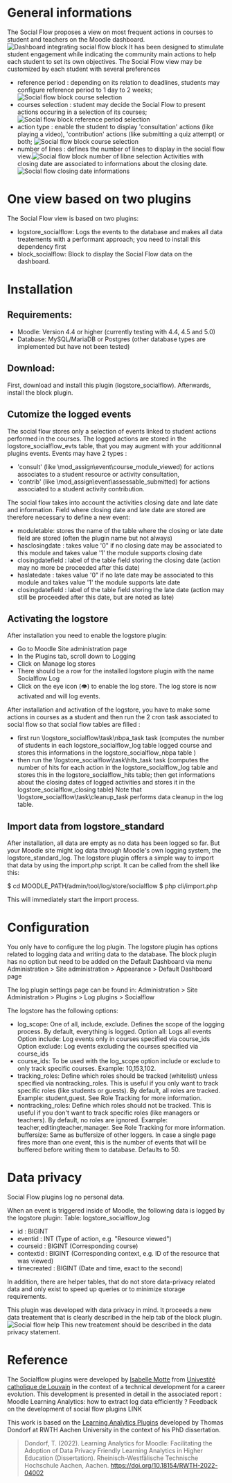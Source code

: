 # General informations
The Social Flow proposes a view on most frequent actions in courses to student and teachers on the Moodle dashboard.
![Dashboard integrating social flow block](img/SocialflowBlockV1Dashboard.png)
It has been designed to stimulate student engagement while indicating the community main actions to help each student to set its own objectives.
The Social Flow view may be customized by each student with several preferences
- reference period : depending on its relation to deadlines, students may configure reference period to 1 day to 2 weeks;![Social flow block course selection](img/SocialflowBlockV1option1.png)
- courses selection : student may decide the Social Flow to present actions occuring in a selection of its courses;![Social flow block reference period selection](img/SocialflowBlockV1option2.png)
- action type : enable the student to display 'consultation' actions (like playing a video), 'contribution' actions (like submitting a quiz attempt) or both; ![Social flow block course selection](img/SocialflowBlockV1option3.png)
- number of lines : defines the number of lines to display in the social flow view.![Social flow block number of libne selection](img/SocialflowBlockV1option4.png)
Activities with closing date are associated to informations about the closing date.
![Social flow closing date informations](img/SocialflowV2.png)

# One view based on two plugins
The Social Flow view is based on two plugins:
- logstore_socialflow: Logs the events to the database and makes all data treatements with a performant approach; you need to install this dependency first
- block_socialflow:  Block to display the Social Flow data on the dashboard.

# Installation

## Requirements:
- Moodle: Version 4.4 or higher (currently testing with 4.4, 4.5 and 5.0)
- Database: MySQL/MariaDB or Postgres (other database types are implemented but have not been tested)

## Download:
First, download and install this plugin (logstore_socialflow). Afterwards, install the block plugin.

## Cutomize the logged events
The social flow stores only a selection of events linked to student actions performed in the courses.
The logged actions are stored in the logstore_socialflow_evts table, that you may augment with your additionnal plugins events.
Events may have 2 types : 
- 'consult' (like \mod_assign\event\course_module_viewed) for actions associates to a student resource or activity consultation,
- 'contrib' (like \mod_assign\event\assessable_submitted) for actions associated to a student activity contribution.
  
The social flow takes into account the activities closing date and late date and information.  Field where closing date and late date are stored are therefore necessary to define a new event:
- moduletable: stores the name of the table where the closing or late date field are stored (often the plugin name but not always)
- hasclosingdate : takes value '0" if no closing date may be associated to this module and takes value '1' the module supports closing date
- closingdatefield : label of the table field storing the closing date (action may no more be proceeded after this date)
- haslatedate : takes value '0" if no late date may be associated to this module and takes value '1' the module supports late date
- closingdatefield : label of the table field storing the late date (action may still be proceeded after this date, but are noted as late)

## Activating the logstore
After installation you need to enable the logstore plugin:
- Go to Moodle Site administration page
- In the Plugins tab, scroll down to Logging
- Click on Manage log stores
- There should be a row for the installed logstore plugin with the name Socialflow Log
- Click on the eye icon (👁) to enable the log store.
The log store is now activated and will log events.

After installation and activation of the logstore, you have to make some actions in courses as a student and then run the 2 cron task associated to social flow so that social flow tables are filled : 
- first run \logstore_socialflow\task\nbpa_task task (computes the number of students in each logstore_socialflow_log table logged course and stores this informations in the logstore_socialflow_nbpa table )
- then run the \logstore_socialflow\task\hits_task task (computes the number of hits for each action in the logstore_socialflow_log table and stores this in the logstore_socialflow_hits table; then get informations about the closing dates of logged activities and stores it in the logstore_socialflow_closing table)
Note that \logstore_socialflow\task\cleanup_task performs data cleanup in the log table.

## Import data from logstore_standard

After installation, all data are empty as no data has been logged so far. But your Moodle site might log data through Moodle's own logging system, the logstore_standard_log. The logstore plugin offers a simple way to import that data by using the import.php script. It can be called from the shell like this:

$ cd MOODLE_PATH/admin/tool/log/store/socialflow
$ php cli/import.php

This will immediately start the import process. 

# Configuration

You only have to configure the log plugin. The logstore plugin has options related to logging data and writing data to the database. The block plugin has no option but need to be added on the Default Dashboard via menu
Administration > Site administration > Appearance > Default Dashboard page

The log plugin settings page can be found in:
Administration > Site Administration > Plugins > Log plugins > Socialflow

The logstore has the following options:
- log_scope: One of all, include, exclude. Defines the scope of the logging process. By default, everything is logged.
        Option all: Logs all events
        Option include: Log events only in courses specified via course_ids
        Option exclude: Log events excluding the courses specified via course_ids
- course_ids: To be used with the log_scope option include or exclude to only track specific courses. Example: 10,153,102.
- tracking_roles: Define which roles should be tracked (whitelist) unless specified via nontracking_roles. This is useful if you only want to track specific roles (like students or guests). By default, all roles are tracked. Example: student,guest. See Role Tracking for more information.
- nontracking_roles: Define which roles should not be tracked. This is useful if you don't want to track specific roles (like managers or teachers). By default, no roles are ignored. Example: teacher,editingteacher,manager. See Role Tracking for more information.
    buffersize: Same as buffersize of other loggers. In case a single page fires more than one event, this is the number of events that will be buffered before writing them to database. Defaults to 50.

# Data privacy

Social Flow plugins log no personal data. 

When an event is triggered inside of Moodle, the following data is logged by the logstore plugin:
Table: logstore_socialflow_log
- id : BIGINT 	 
- eventid : INT (Type of action, e.g. "Resource viewed")
- courseid :	BIGINT (Corresponding course)
- contextid : BIGINT (Corresponding context, e.g. ID of the resource that was viewed)
- timecreated : BIGINT (Date and time, exact to the second)

In addition, there are helper tables, that do not store data-privacy related data and only exist to speed up queries or to minimize storage requirements.

This plugin was developed with data privacy in mind.
It proceeds a new data treatement that is clearly described in the help tab of the block plugin.
![Social flow help](img/SocialflowBlockV1help.png)
This new treatement should be described in the data privacy statement.

# Reference

The Socialflow plugins were developed by [Isabelle Motte](https://www.uclouvain.be/fr/people/isabelle.motte) from [Univestité catholique de Louvain](https://www.uclouvain.be) in the context of a technical development for a career evolution. This development is presented in detail in the associated report :
Moodle Learning Analytics: how to extract log data efficiently ? Feedback on the development of social flow plugins LINK

This work is based on the [Learning Analytics Plugins](https://moodle.org/plugins/local_learning_analytics) developed by Thomas Dondorf at RWTH Aachen University in the context of his PhD dissertation.
>Dondorf, T. (2022). Learning Analytics for Moodle: Facilitating the Adoption of Data Privacy Friendly Learning Analytics in Higher Education (Dissertation). Rheinisch-Westfälische Technische Hochschule Aachen, Aachen. https://doi.org/10.18154/RWTH-2022-04002
